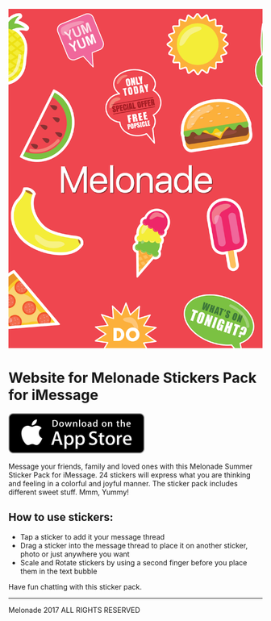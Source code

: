 ![logo](img/iPad-Screenshot-0.png)

# Website for Melonade Stickers Pack for iMessage

[![Download on the App Store](img/Download_on_the_App_Store_Badge_US-UK_135x40.svg)](https://appsto.re/us/hF3Clb.i)

Message your friends, family and loved ones with this Melonade Summer Sticker Pack for iMessage. 24 stickers will express what you are thinking and feeling in a colorful and joyful manner.
The sticker pack includes different sweet stuff. Mmm, Yummy!

## How to use stickers:
- Tap a sticker to add it your message thread
- Drag a sticker into the message thread to place it on another sticker, photo or just anywhere you want
- Scale and Rotate stickers by using a second finger before you place them in the text bubble

Have fun chatting with this sticker pack.

---

Melonade
2017 ALL RIGHTS RESERVED
